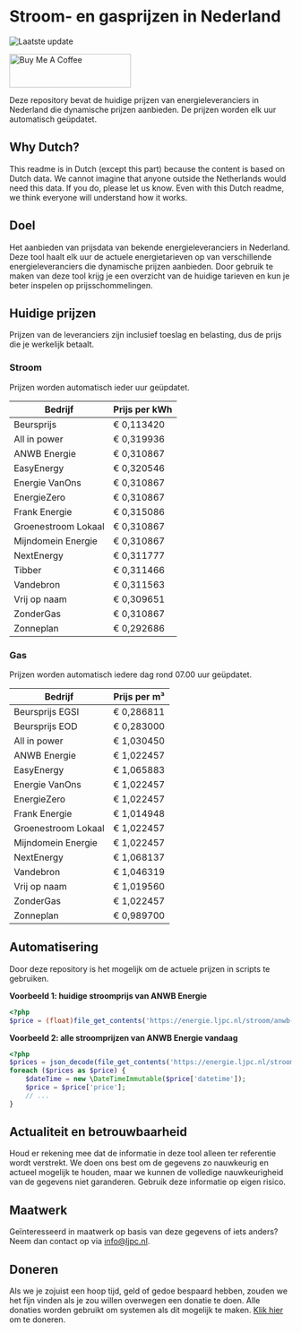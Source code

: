 # Stroom- en gasprijzen in Nederland

![Laatste update](https://img.shields.io/badge/laatste%20update-2023--05--22%2008%3A00%20CET-brightgreen)

<a href="https://www.buymeacoffee.com/Lars-" target="_blank"><img src="https://cdn.buymeacoffee.com/buttons/v2/default-orange.png" alt="Buy Me A Coffee" height="60" style="height: 60px !important;width: 217px !important;" ></a>

Deze repository bevat de huidige prijzen van energieleveranciers in Nederland die dynamische prijzen aanbieden. De prijzen worden elk uur automatisch geüpdatet.

## Why Dutch?

This readme is in Dutch (except this part) because the content is based on Dutch data. We cannot imagine that anyone outside the Netherlands would need this data. If you do, please let us know. Even with this Dutch readme, we think
everyone will understand how it works.

## Doel

Het aanbieden van prijsdata van bekende energieleveranciers in Nederland. Deze tool haalt elk uur de actuele energietarieven op van verschillende energieleveranciers die dynamische prijzen aanbieden. Door gebruik te maken van deze tool
krijg je een overzicht van de huidige tarieven en kun je beter inspelen op prijsschommelingen.

## Huidige prijzen

Prijzen van de leveranciers zijn inclusief toeslag en belasting, dus de prijs die je werkelijk betaalt.

### Stroom

Prijzen worden automatisch ieder uur geüpdatet.

 Bedrijf | Prijs per kWh 
---------|---------------
Beursprijs | € 0,113420
All in power | € 0,319936
ANWB Energie | € 0,310867
EasyEnergy | € 0,320546
Energie VanOns | € 0,310867
EnergieZero | € 0,310867
Frank Energie | € 0,315086
Groenestroom Lokaal | € 0,310867
Mijndomein Energie | € 0,310867
NextEnergy | € 0,311777
Tibber | € 0,311466
Vandebron | € 0,311563
Vrij op naam | € 0,309651
ZonderGas | € 0,310867
Zonneplan | € 0,292686


### Gas

Prijzen worden automatisch iedere dag rond 07.00 uur geüpdatet.

 Bedrijf | Prijs per m³ 
---------|--------------
Beursprijs EGSI | € 0,286811
Beursprijs EOD | € 0,283000
All in power | € 1,030450
ANWB Energie | € 1,022457
EasyEnergy | € 1,065883
Energie VanOns | € 1,022457
EnergieZero | € 1,022457
Frank Energie | € 1,014948
Groenestroom Lokaal | € 1,022457
Mijndomein Energie | € 1,022457
NextEnergy | € 1,068137
Vandebron | € 1,046319
Vrij op naam | € 1,019560
ZonderGas | € 1,022457
Zonneplan | € 0,989700


## Automatisering

Door deze repository is het mogelijk om de actuele prijzen in scripts te gebruiken.

**Voorbeeld 1: huidige stroomprijs van ANWB Energie**

```php
<?php
$price = (float)file_get_contents('https://energie.ljpc.nl/stroom/anwb-energie-nu.txt');

```

**Voorbeeld 2: alle stroomprijzen van ANWB Energie vandaag**

```php
<?php
$prices = json_decode(file_get_contents('https://energie.ljpc.nl/stroom/all-in-power-vandaag.json'),true);
foreach ($prices as $price) {
    $dateTime = new \DateTimeImmutable($price['datetime']);
    $price = $price['price'];
    // ...
}
```

## Actualiteit en betrouwbaarheid

Houd er rekening mee dat de informatie in deze tool alleen ter referentie wordt verstrekt. We doen ons best om de gegevens zo nauwkeurig en actueel mogelijk te houden, maar we kunnen de volledige nauwkeurigheid van de gegevens niet
garanderen. Gebruik deze informatie op eigen risico.

## Maatwerk

Geïnteresseerd in maatwerk op basis van deze gegevens of iets anders? Neem dan contact op
via [info@ljpc.nl](mailto:info@ljpc.nl?subject=Energie%20prijzen).

## Doneren

Als we je zojuist een hoop tijd, geld of gedoe bespaard hebben, zouden we het fijn vinden als je zou willen overwegen een
donatie te doen. Alle donaties worden gebruikt om systemen als dit mogelijk te
maken. [Klik hier](https://www.buymeacoffee.com/Lars-) om te doneren.
